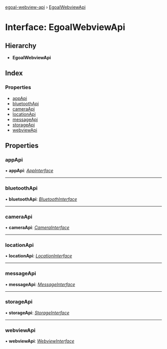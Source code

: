 [egoal-webview-api](../README.md) › [EgoalWebviewApi](egoalwebviewapi.md)

# Interface: EgoalWebviewApi

## Hierarchy

* **EgoalWebviewApi**

## Index

### Properties

* [appApi](egoalwebviewapi.md#appapi)
* [bluetoothApi](egoalwebviewapi.md#bluetoothapi)
* [cameraApi](egoalwebviewapi.md#cameraapi)
* [locationApi](egoalwebviewapi.md#locationapi)
* [messageApi](egoalwebviewapi.md#messageapi)
* [storageApi](egoalwebviewapi.md#storageapi)
* [webviewApi](egoalwebviewapi.md#webviewapi)

## Properties

###  appApi

• **appApi**: *[AppInterface](appinterface.md)*

___

###  bluetoothApi

• **bluetoothApi**: *[BluetoothInterface](bluetoothinterface.md)*

___

###  cameraApi

• **cameraApi**: *[CameraInterface](camerainterface.md)*

___

###  locationApi

• **locationApi**: *[LocationInterface](locationinterface.md)*

___

###  messageApi

• **messageApi**: *[MessageInterface](messageinterface.md)*

___

###  storageApi

• **storageApi**: *[StorageInterface](storageinterface.md)*

___

###  webviewApi

• **webviewApi**: *[WebviewInterface](webviewinterface.md)*
